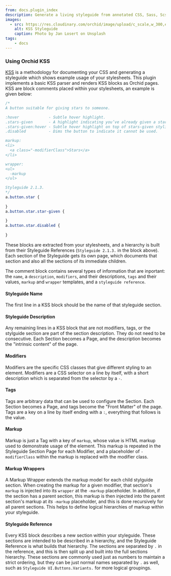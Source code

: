 ```yaml
---
from: docs.plugin_index
description: Generate a living styleguide from annotated CSS, Sass, Scss, or LESS
images:
  - src: https://res.cloudinary.com/orchid/image/upload/c_scale,w_300,e_blur:150/v1524974377/plugins/styleguide.jpg
    alt: KSS Styleguide
    caption: Photo by Jan Losert on Unsplash
tags:
    - docs
---
```


### Using Orchid KSS

[KSS](https://warpspire.com/kss/syntax/) is a methodology for documenting your CSS and generating a styleguide which
shows example usage of your stylesheets. This plugin implements a basic KSS parser and renders KSS blocks as Orchid 
pages. KSS are block comments placed within your stylesheets, an example is given below:

```css
/*
A button suitable for giving stars to someone.

:hover             - Subtle hover highlight.
.stars-given       - A highlight indicating you’ve already given a star.
.stars-given:hover - Subtle hover highlight on top of stars-given styling.
.disabled          - Dims the button to indicate it cannot be used.

markup:
<li>
  <a class="-modifierClass">Stars</a>
</li>

wrapper:
<ul>
  -markup
</ul>

Styleguide 2.1.3.
*/
a.button.star {
  
}
a.button.star.star-given {
  
}
a.button.star.disabled {
  
}
```

These blocks are extracted from your stylesheets, and a hierarchy is built from their Styleguide References 
(`Styleguide 2.1.3.` in the block above). Each section of the Styleguide gets its own page, which documents that section
and also all the sections of its immediate children. 

The comment block contains several types of information that are inportant: the `name`, a `description`, `modifiers`, 
and their descriptions, `tags` and their values, `markup` and `wrapper` templates, and a `styleguide reference`. 

#### Styleguide Name

The first line in a KSS block should be the name of that styleguide section. 

#### Styleguide Description

Any remaining lines in a KSS block that are not modifiers, tags, or the stylguide section are part of the section 
description. They do not need to be consecutive. Each Section becomes a Page, and the description becomes the "intrinsic 
content" of the page.

#### Modifiers

Modifiers are the specific CSS classes that give different styling to an element. Modifiers are a CSS selector on a line
by itself, with a short description which is separated from the selector by a `-`. 

#### Tags

Tags are arbitrary data that can be used to configure the Section. Each Section becomes a Page, and tags become the 
"Front Matter" of the page. Tags are a key on a line by itself ending with a `:`, everything that follows is the value.

#### Markup

Markup is just a Tag with a key of `markup`, whose value is HTML markup used to demonstrate usage of the element. This
markup is repeated in the Styleguide Section Page for each Modifier, and a placeholder of `-modifierClass` within the 
markup is replaced with the modifier class.

#### Markup Wrappers

A Markup Wrapper extends the markup model for each child stylguide section. When creating the markup for a given 
modifier, that section's `markup` is injected into its `wrapper` at the `-markup` placeholder. In addition, if the 
section has a parent section, this markup is then injected into the parent section's markup at _its_ `-markup` 
placeholder, and this is done recursively for all parent sections. This helps to define logical hierarchies of markup
within your styleguide. 

#### Styleguide Reference

Every KSS block describes a new section within your styleguide. These sections are intended to be described in a 
hierarchy, and the Styleguide Reference is what builds that hierarchy. The sections are separated by `.` in the 
reference, and this is then split up and built into the full sections hierarchy. These sections are commonly used just 
as numbers to maintain a strict ordering, but they can be just normal names separated by `.` as well, such as 
`Styleguide UI.Buttons.Variants.` for more logical groupings.